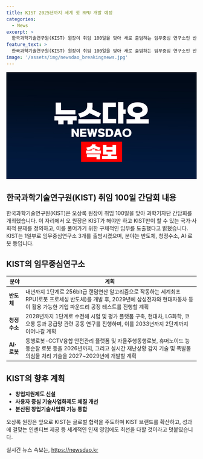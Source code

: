 ```yaml
---
title: KIST 2025년까지 세계 첫 RPU 개발 예정
categories:
  - News
excerpt: >
  한국과학기술연구원(KIST) 원장이 취임 100일을 맞아 새로 출범하는 임무중심 연구소인 반도체, 청정수소, AI·로봇 분야의 계획을 발표했다. 이 중에서는 세계 최초의 RPU(로봇 프로세싱 반도체) 개발과 삼성전자, 현대자동차 등을 위한 기업 파운드리 공정 테스트, 청정수소 및 AI·로봇 기술 개발이 주목받는다. 또한, 글로벌 협력을 강화하고 인재 유입을 통해 KIST 브랜드를 확산하겠다는 계획을 밝혔다. 새로운 연구소와 기술 개발을 통해 KIST가 전례 없는 성과를 창출할 것으로 전망된다.
feature_text: >
  한국과학기술연구원(KIST) 원장이 취임 100일을 맞아 새로 출범하는 임무중심 연구소인 반도체, 청정수소, AI·로봇 분야의 계획을 발표했다. 이 중에서는 세계 최초의 RPU(로봇 프로세싱 반도체) 개발과 삼성전자, 현대자동차 등을 위한 기업 파운드리 공정 테스트, 청정수소 및 AI·로봇 기술 개발이 주목받는다. 또한, 글로벌 협력을 강화하고 인재 유입을 통해 KIST 브랜드를 확산하겠다는 계획을 밝혔다. 새로운 연구소와 기술 개발을 통해 KIST가 전례 없는 성과를 창출할 것으로 전망된다.
image: '/assets/img/newsdao_breakingnews.jpg'
---
```


<p><img src="/assets/img/newsdao_breakingnews.jpg" alt="cryptoinkorea 속보" /></p>

<h2 data-ke-size="size26">한국과학기술연구원(KIST) 취임 100일 간담회 내용</h2>

<p data-ke-size="size16">한국과학기술연구원(KIST)은 오상록 원장이 취임 100일을 맞아 과학기자단 간담회를 개최했습니다. 이 자리에서 오 원장은 KIST가 해야만 하고 KIST만이 할 수 있는 국가·사회적 문제를 정의하고, 이를 풀어가기 위한 구체적인 임무를 도출했다고 밝혔습니다. KIST는 1일부로 임무중심연구소 3개를 출범시켰으며, 분야는 반도체, 청정수소, AI·로봇 등입니다.</p>

<h2 data-ke-size="size26">KIST의 임무중심연구소</h2>

<table>
    <thead>
        <tr>
            <th>분야</th>
            <th>계획</th>
        </tr>
    </thead>
    <tbody>
        <tr>
            <td><b>반도체</b></td>
            <td>내년까지 1단계로 256bit급 랜덤연산 알고리즘으로 작동하는 세계최초 RPU(로봇 프로세싱 반도체)를 개발 후, 2029년에 삼성전자와 현대자동차 등이 활용 가능한 기업 파운드리 공정 테스트를 진행할 계획</td>
        </tr>
        <tr>
            <td><b>청정수소</b></td>
            <td>2028년까지 1단계로 수전해 시험 및 평가 플랫폼 구축, 현대차, LG화학, 코오롱 등과 공급망 관련 공동 연구를 진행하며, 이를 2033년까지 2단계까지 이어나갈 계획</td>
        </tr>
        <tr>
            <td><b>AI·로봇</b></td>
            <td>동행로봇-CCTV융합 안전관리 플랫폼 및 자율주행동행로봇, 휴머노이드 능동순찰 로봇 등을 2026년까지, 그리고 실시간 재난상황 감지 기술 및 폭발물 의심물 처리 기술을 2027~2029년에 개발할 계획</td>
        </tr>
    </tbody>
</table>

<h2 data-ke-size="size26">KIST의 향후 계획</h2>

<ul>
    <li><b>창업지원제도 신설</b></li>
    <li><b>사용자 중심 기술사업화제도 체질 개선</b></li>
    <li><b>분산된 창업기술사업화 기능 통합</b></li>
</ul>

<p data-ke-size="size16">오상록 원장은 앞으로 KIST는 글로벌 협력을 주도하며 KIST 브랜드를 확산하고, 성과에 걸맞는 인센티브 제공 등 세계적인 인재 영입에도 최선을 다할 것이라고 덧붙였습니다.</p>
실시간 뉴스 속보는, <a href="https://newsdao.kr" rel="dofollow">https://newsdao.kr</a>


